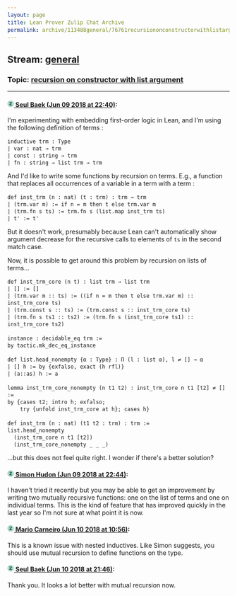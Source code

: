 ```yaml
---
layout: page
title: Lean Prover Zulip Chat Archive 
permalink: archive/113488general/76761recursiononconstructorwithlistargument.html
---
```


## Stream: [general](index.html)
### Topic: [recursion on constructor with list argument](76761recursiononconstructorwithlistargument.html)

---

#### [![Click to go to Zulip](../../assets/img/zulip2.png) Seul Baek (Jun 09 2018 at 22:40)](https://leanprover.zulipchat.com/#narrow/stream/113488-general/topic/recursion%20on%20constructor%20with%20list%20argument/near/127832469):
I'm experimenting with embedding first-order logic in Lean, and I'm using the following definition of terms : 
``` 
inductive trm : Type 
| var : nat → trm 
| const : string → trm 
| fn : string → list trm → trm
```
And I'd like to write some functions by recursion on terms. E.g., a function that replaces all occurrences of a variable in a term with a term : 
```
def inst_trm (n : nat) (t : trm) : trm → trm 
| (trm.var m) := if n = m then t else trm.var m
| (trm.fn s ts) := trm.fn s (list.map inst_trm ts)
| t' := t' 
```
But it doesn't work, presumably because Lean can't automatically show argument decrease for the recursive calls to elements of `ts` in the second match case.

Now, it is possible to get around this problem by recursion on lists of terms...
```
def inst_trm_core (n t) : list trm → list trm 
| [] := []
| (trm.var m :: ts) := ((if n = m then t else trm.var m) :: inst_trm_core ts)
| (trm.const s :: ts) := (trm.const s :: inst_trm_core ts) 
| (trm.fn s ts1 :: ts2) := (trm.fn s (inst_trm_core ts1) :: inst_trm_core ts2) 

instance : decidable_eq trm :=
by tactic.mk_dec_eq_instance

def list.head_nonempty {α : Type} : Π (l : list α), l ≠ [] → α 
| [] h := by {exfalso, exact (h rfl)}
| (a::as) h := a

lemma inst_trm_core_nonempty (n t1 t2) : inst_trm_core n t1 [t2] ≠ [] :=
by {cases t2; intro h; exfalso;
    try {unfold inst_trm_core at h}; cases h}

def inst_trm (n : nat) (t1 t2 : trm) : trm := 
list.head_nonempty 
  (inst_trm_core n t1 [t2]) 
  (inst_trm_core_nonempty _ _ _)
```
...but this does not feel quite right. I wonder if there's a better solution?

#### [![Click to go to Zulip](../../assets/img/zulip2.png) Simon Hudon (Jun 09 2018 at 22:44)](https://leanprover.zulipchat.com/#narrow/stream/113488-general/topic/recursion%20on%20constructor%20with%20list%20argument/near/127832568):
I haven't tried it recently but you may be able to get an improvement by writing two mutually recursive functions: one on the list of terms and one on individual terms. This is the kind of feature that has improved quickly in the last year so I'm not sure at what point it is now.

#### [![Click to go to Zulip](../../assets/img/zulip2.png) Mario Carneiro (Jun 10 2018 at 10:56)](https://leanprover.zulipchat.com/#narrow/stream/113488-general/topic/recursion%20on%20constructor%20with%20list%20argument/near/127850700):
This is a known issue with nested inductives. Like Simon suggests, you should use mutual recursion to define functions on the type.

#### [![Click to go to Zulip](../../assets/img/zulip2.png) Seul Baek (Jun 10 2018 at 21:46)](https://leanprover.zulipchat.com/#narrow/stream/113488-general/topic/recursion%20on%20constructor%20with%20list%20argument/near/127867644):
Thank you. It looks a lot better with mutual recursion now.


